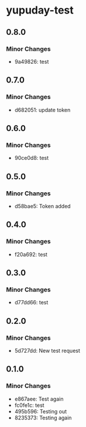 # yupuday-test

## 0.8.0

### Minor Changes

- 9a49826: test

## 0.7.0

### Minor Changes

- d682051: update token

## 0.6.0

### Minor Changes

- 90ce0d8: test

## 0.5.0

### Minor Changes

- d58bae5: Token added

## 0.4.0

### Minor Changes

- f20a692: test

## 0.3.0

### Minor Changes

- d77dd66: test

## 0.2.0

### Minor Changes

- 5d727dd: New test request

## 0.1.0

### Minor Changes

- e867aee: Test again
- fc0fe1c: test
- 495b596: Testing out
- 8235373: Testing again
